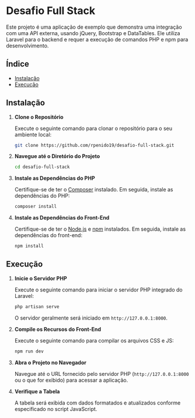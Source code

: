 # Desafio Full Stack

Este projeto é uma aplicação de exemplo que demonstra uma integração com uma API externa, usando jQuery, Bootstrap e DataTables. Ele utiliza Laravel para o backend e requer a execução de comandos PHP e npm para desenvolvimento.

## Índice

-   [Instalação](#instalação)
-   [Execução](#execução)

## Instalação

1. **Clone o Repositório**

    Execute o seguinte comando para clonar o repositório para o seu ambiente local:

    ```bash
    git clone https://github.com/rpenido19/desafio-full-stack.git
    ```

2. **Navegue até o Diretório do Projeto**

    ```bash
    cd desafio-full-stack
    ```

3. **Instale as Dependências do PHP**

    Certifique-se de ter o [Composer](https://getcomposer.org/) instalado. Em seguida, instale as dependências do PHP:

    ```bash
    composer install
    ```

4. **Instale as Dependências do Front-End**

    Certifique-se de ter o [Node.js](https://nodejs.org/) e [npm](https://www.npmjs.com/) instalados. Em seguida, instale as dependências do front-end:

    ```bash
    npm install
    ```

## Execução

1. **Inicie o Servidor PHP**

    Execute o seguinte comando para iniciar o servidor PHP integrado do Laravel:

    ```bash
    php artisan serve
    ```

    O servidor geralmente será iniciado em `http://127.0.0.1:8000`.

2. **Compile os Recursos do Front-End**

    Execute o seguinte comando para compilar os arquivos CSS e JS:

    ```bash
    npm run dev
    ```

3. **Abra o Projeto no Navegador**

    Navegue até o URL fornecido pelo servidor PHP (`http://127.0.0.1:8000` ou o que for exibido) para acessar a aplicação.

4. **Verifique a Tabela**

    A tabela será exibida com dados formatados e atualizados conforme especificado no script JavaScript.
